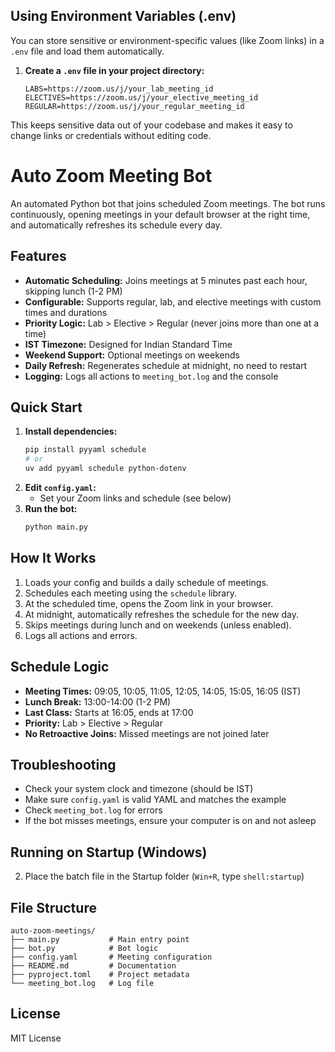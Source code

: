 ## Using Environment Variables (.env)

You can store sensitive or environment-specific values (like Zoom links) in a `.env` file and load them automatically.

1. **Create a `.env` file in your project directory:**
   ```env
   LABS=https://zoom.us/j/your_lab_meeting_id
   ELECTIVES=https://zoom.us/j/your_elective_meeting_id
   REGULAR=https://zoom.us/j/your_regular_meeting_id
   ```



This keeps sensitive data out of your codebase and makes it easy to change links or credentials without editing code.
# Auto Zoom Meeting Bot

An automated Python bot that joins scheduled Zoom meetings. The bot runs continuously, opening meetings in your default browser at the right time, and automatically refreshes its schedule every day.

## Features

- **Automatic Scheduling:** Joins meetings at 5 minutes past each hour, skipping lunch (1-2 PM)
- **Configurable:** Supports regular, lab, and elective meetings with custom times and durations
- **Priority Logic:** Lab > Elective > Regular (never joins more than one at a time)
- **IST Timezone:** Designed for Indian Standard Time
- **Weekend Support:** Optional meetings on weekends
- **Daily Refresh:** Regenerates schedule at midnight, no need to restart
- **Logging:** Logs all actions to `meeting_bot.log` and the console

## Quick Start

1. **Install dependencies:**
   ```bash
   pip install pyyaml schedule
   # or
   uv add pyyaml schedule python-dotenv
   ```
2. **Edit `config.yaml`:**
   - Set your Zoom links and schedule (see below)
3. **Run the bot:**
   ```bash
   python main.py
   ```
## How It Works

1. Loads your config and builds a daily schedule of meetings.
2. Schedules each meeting using the `schedule` library.
3. At the scheduled time, opens the Zoom link in your browser.
4. At midnight, automatically refreshes the schedule for the new day.
5. Skips meetings during lunch and on weekends (unless enabled).
6. Logs all actions and errors.

## Schedule Logic

- **Meeting Times:** 09:05, 10:05, 11:05, 12:05, 14:05, 15:05, 16:05 (IST)
- **Lunch Break:** 13:00-14:00 (1-2 PM)
- **Last Class:** Starts at 16:05, ends at 17:00
- **Priority:** Lab > Elective > Regular
- **No Retroactive Joins:** Missed meetings are not joined later

## Troubleshooting

- Check your system clock and timezone (should be IST)
- Make sure `config.yaml` is valid YAML and matches the example
- Check `meeting_bot.log` for errors
- If the bot misses meetings, ensure your computer is on and not asleep

## Running on Startup (Windows)
2. Place the batch file in the Startup folder (`Win+R`, type `shell:startup`)

## File Structure

```
auto-zoom-meetings/
├── main.py           # Main entry point
├── bot.py            # Bot logic
├── config.yaml       # Meeting configuration
├── README.md         # Documentation
├── pyproject.toml    # Project metadata
└── meeting_bot.log   # Log file
```

## License

MIT License